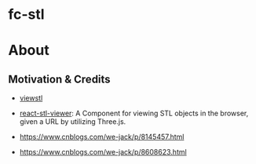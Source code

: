 # fc-stl

# About

## Motivation & Credits

- [viewstl](https://www.viewstl.com/)

- [react-stl-viewer](https://github.com/chiedolabs/react-stl-viewer): A Component for viewing STL objects in the browser, given a URL by utilizing Three.js.

- https://www.cnblogs.com/we-jack/p/8145457.html

- https://www.cnblogs.com/we-jack/p/8608623.html
